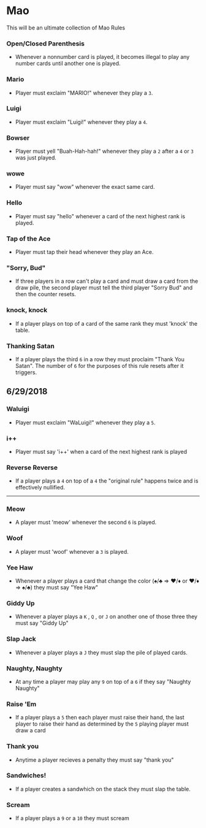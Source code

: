 # Mao
This will be an ultimate collection of Mao Rules


### Open/Closed Parenthesis
* Whenever a nonnumber card is played, it becomes illegal to play any number cards until another one is played.

### Mario
* Player must exclaim "MARIO!" whenever they play a `3`. 

### Luigi
* Player must exclaim "Luigi!" whenever they play a `4`. 

### Bowser
* Player must yell "Buah-Hah-hah!" whenever they play a `2` after a `4` or `3` was just played.

### wowe
* Player must say "wow" whenever the exact same card.

### Hello
* Player must say "hello" whenever a card of the next highest rank is played.

### Tap of the Ace
* Player must tap their head whenever they play an Ace.

### "Sorry, Bud"
* If three players in a row can't play a card and must draw a card from the draw pile, the second player must tell the third player "Sorry Bud" and then the counter resets.

### knock, knock
* If a player plays on top of a card of the same rank they must 'knock' the table.

### Thanking Satan
* If a player plays the third `6` in a row they must proclaim "Thank You Satan". The number of `6` for the purposes of this rule resets after it triggers. 

## 6/29/2018 

### Waluigi 
* Player must exclaim "WaLuigi!" whenever they play a `5`.

### i++
* Player must say 'i++' when a card of the next highest rank is played

### Reverse Reverse 
* If a player plays a `4` on top of a `4` the "original rule" happens twice and is effectively nullified.


------------------------------------------------------------------------
### Meow
* A player must 'meow' whenever the second `6` is played.

### Woof
* A player must 'woof' whenever a `3` is played.

### Yee Haw
* Whenever a player plays a card that change the color (♠/♣ => ♥/♦ or ♥/♦ => ♠/♣) they must say "Yee Haw"

### Giddy Up
* Whenever a player plays a `K` , `Q` , or `J` on another one of those three they must say "Giddy Up"

### Slap Jack
* Whenever a player plays a `J` they must slap the pile of played cards.

### Naughty, Naughty 
* At any time a player may play any `9` on top of a `6` if they say "Naughty Naughty"

### Raise 'Em
* If a player plays a `5` then each player must raise their hand, the last player to raise their hand as determined by the `5` playing player must draw a card

### Thank you
* Anytime a player recieves a penalty they must say "thank you"

### Sandwiches!
* If a player creates a sandwhich on the stack they must slap the table.

### Scream
* If a player plays a `9` or a `10` they must scream